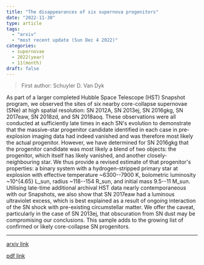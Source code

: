 ```yaml
---
title: "The disappearances of six supernova progenitors"
date: "2022-11-30"
type: article
tags:
  - "arxiv"
  - "most recent update (Sun Dec 4 2022)"
categories:
  - supernovae
  - 2022(year)
  - 11(month)
draft: false
---
```


> First author: Schuyler D. Van Dyk

 As part of a larger completed Hubble Space Telescope (HST) Snapshot program,
we observed the sites of six nearby core-collapse supernovae (SNe) at high
spatial resolution: SN 2012A, SN 2013ej, SN 2016gkg, SN 2017eaw, SN 2018zd, and
SN 2018aoq. These observations were all conducted at sufficiently late times in
each SN's evolution to demonstrate that the massive-star progenitor candidate
identified in each case in pre-explosion imaging data had indeed vanished and
was therefore most likely the actual progenitor. However, we have determined
for SN 2016gkg that the progenitor candidate was most likely a blend of two
objects: the progenitor, which itself has likely vanished, and another
closely-neighbouring star. We thus provide a revised estimate of that
progenitor's properties: a binary system with a hydrogen-stripped primary star
at explosion with effective temperature ~6300--7900 K, bolometric luminosity
~10^{4.65} L_sun, radius ~118--154 R_sun, and initial mass 9.5--11 M_sun.
Utilising late-time additional archival HST data nearly contemporaneous with
our Snapshots, we also show that SN 2017eaw had a luminous ultraviolet excess,
which is best explained as a result of ongoing interaction of the SN shock with
pre-existing circumstellar matter. We offer the caveat, particularly in the
case of SN 2013ej, that obscuration from SN dust may be compromising our
conclusions. This sample adds to the growing list of confirmed or likely
core-collapse SN progenitors.

---
[arxiv link](http://arxiv.org/abs/2212.00179v1)

[pdf link](http://arxiv.org/pdf/2212.00179v1)